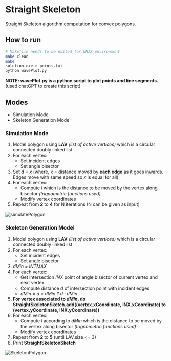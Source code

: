 # Straight Skeleton
Straight Skeleton algorithm computation for convex polygons. 

## How to run
```bash
# Makefile needs to be edited for UNIX environment
make clean
make
solution.exe > points.txt
python wavePlot.py
```

**NOTE: wavePlot.py is a python script to plot points and line segments.** (used chatGPT to create this script)

## Modes
- Simulation Mode
- Skeleton Generation Mode

### Simulation Mode
1. Model polygon using **LAV** _(list of active vertices)_ which is a circular connected doubly linked list
2. For each vertex:
    - Set incident edges
    - Set angle bisector
3. Set d = _x_ (where, x = distance moved by **each edge** as it goes inwards. Edges move with same speed so _x_ is equal for all)
4. For each vertex:
    - Compute _l_ which is the distance to be moved by the vertex along bisector _(trignometric functions used)_
    - Modify vertex coordinates
6. Repeat from **2** to **4** for N iterations (N can be given as input)

![simulatePolygon](https://github.com/addy4/StraightSkeleton/assets/42651751/57cd6ef9-6a83-4dff-ba68-ddd27ff5f7c8)

### Skeleton Generation Model
1. Model polygon using **LAV** _(list of active vertices)_ which is a circular connected doubly linked list
2. For each vertex:
    - Set incident edges
    - Set angle bisector
3. _dMin = INTMAX_
4. For each vertex:
    - Get intersection _INX_ point of angle bisector of current vertex and next vertex
    - Compute distance _d_ of intersection point with incident edges
    - _dMin = d < dMin ? d : dMin_
5. **For vertex associated to _dMin_, do StraightSkeletonSketch.add((vertex.xCoordinate, INX.xCoordinate) to (vertex.yCoordinate, INX.yCoordinare))**
5. For each vertex:
    - Compute _l_ according to _dMin_ which is the distance to be moved by the vertex along bisector _(trignometric functions used)_
    - Modify vertex coordinates
6. Repeat from **2** to **5** (until LAV.size <= 3)
7. Print **StraightSkeletonSketch**  
  
![SkeletonPolygon](https://github.com/addy4/StraightSkeleton/assets/42651751/705f4711-aba4-4425-8430-b670f91914d8)


